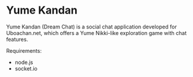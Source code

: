Yume Kandan
===========

Yume Kandan (Dream Chat) is a social chat application developed for Uboachan.net, which offers a Yume Nikki-like exploration game with chat features.

Requirements:
* node.js
* socket.io
